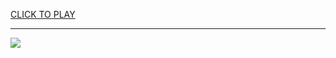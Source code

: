 
<a href="https://premium76.site?title=piano_games_unblocked&ref=13M">CLICK TO PLAY</a></h3>
<hr>

<a href="https://premium76.site?title=piano_games_unblocked&ref=13M"><img src="https://clearcache.store/games.png"></a>


